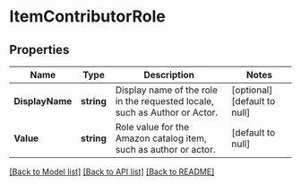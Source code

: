 # ItemContributorRole

## Properties
Name | Type | Description | Notes
------------ | ------------- | ------------- | -------------
**DisplayName** | **string** | Display name of the role in the requested locale, such as Author or Actor. | [optional] [default to null]
**Value** | **string** | Role value for the Amazon catalog item, such as author or actor. | [default to null]

[[Back to Model list]](../README.md#documentation-for-models) [[Back to API list]](../README.md#documentation-for-api-endpoints) [[Back to README]](../README.md)

